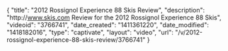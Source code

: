 {
    "title": "2012 Rossignol Experience 88 Skis Review",
    "description": "http:\/\/www.skis.com Review for the 2012 Rossignol Experience 88 Skis",
    "videoid": "3766741",
    "date_created": "1411361220",
    "date_modified": "1418182016",
    "type": "captivate",
    "layout": "video",
    "url": "\/v\/2012-rossignol-experience-88-skis-review\/3766741"
}